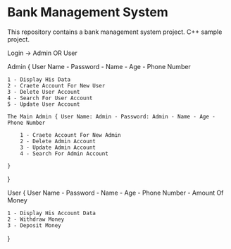 # Bank Management System
This repository contains a bank management system project. C++ sample project.



Login -> Admin OR User

Admin { User Name - Password - Name - Age - Phone Number

    1 - Display His Data
    2 - Craete Account For New User
    3 - Delete User Account
    4 - Search For User Account
    5 - Update User Account

    The Main Admin { User Name: Admin - Password: Admin - Name - Age - Phone Number
        
        1 - Craete Account For New Admin
        2 - Delete Admin Account
        3 - Update Admin Account
        4 - Search For Admin Account
    
    }

}

User { User Name - Password - Name - Age - Phone Number - Amount Of Money

    1 - Display His Account Data
    2 - Withdraw Money
    3 - Deposit Money

}
